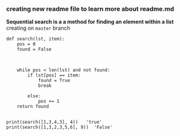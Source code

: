 ### creating new readme file to learn more about readme.md

**Sequential search is a a method for finding an element within a list**
creating on `master` branch
```
def search(lst, item):
    pos = 0
    found = False



    while pos < len(lst) and not found:
        if lst[pos] == item:
            found = True
            break

        else:
            pos += 1
    return found


print(search([1,3,4,3], 4))   'true'
print(search([1,3,2,3,5,6], 9))  'False' 
```
